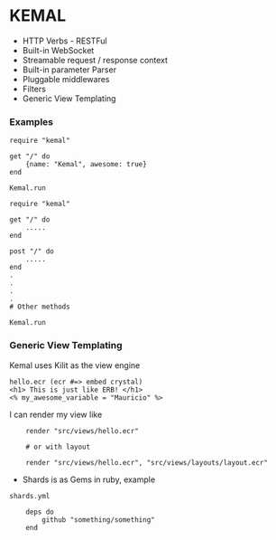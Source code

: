 # KEMAL #

- HTTP Verbs - RESTFul
- Built-in WebSocket
- Streamable request / response context
- Built-in parameter Parser
- Pluggable middlewares
- Filters
- Generic View Templating

### Examples ###

```crystal
require "kemal"

get "/" do
    {name: "Kemal", awesome: true}
end

Kemal.run
```

```crystal
require "kemal"

get "/" do
    .....
end

post "/" do
    .....
end
.
.
.
.
# Other methods

Kemal.run

```

### Generic View Templating

Kemal uses Kilit as the view engine

```crystal
hello.ecr (ecr #=> embed crystal)
<h1> This is just like ERB! </h1>
<% my_awesome_variable = "Mauricio" %>
```

I can render my view like

```crystal
    render "src/views/hello.ecr"

    # or with layout

    render "src/views/hello.ecr", "src/views/layouts/layout.ecr"
```

- Shards is as Gems in ruby, example
```crystal
shards.yml

    deps do
        github "something/something"
    end
```
